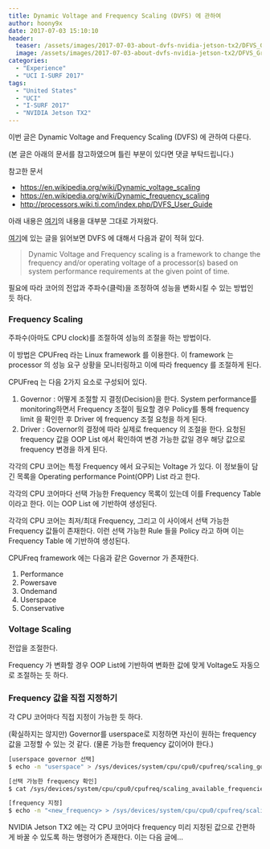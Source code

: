 ```yaml
---
title: Dynamic Voltage and Frequency Scaling (DVFS) 에 관하여
author: hoony9x
date: 2017-07-03 15:10:10
header:
  teaser: /assets/images/2017-07-03-about-dvfs-nvidia-jetson-tx2/DFVS_Graph.001.jpeg
  image: /assets/images/2017-07-03-about-dvfs-nvidia-jetson-tx2/DFVS_Graph.001.jpeg
categories:
  - "Experience"
  - "UCI I-SURF 2017"
tags:
  - "United States"
  - "UCI"
  - "I-SURF 2017"
  - "NVIDIA Jetson TX2"
---
```


이번 글은 Dynamic Voltage and Frequency Scaling (DVFS) 에 관하여 다룬다.

<!-- more -->

(본 글은 아래의 문서를 참고하였으며 틀린 부분이 있다면 댓글 부탁드립니다.)

참고한 문서

- https://en.wikipedia.org/wiki/Dynamic_voltage_scaling
- https://en.wikipedia.org/wiki/Dynamic_frequency_scaling
- http://processors.wiki.ti.com/index.php/DVFS_User_Guide

아래 내용은 [여기](http://processors.wiki.ti.com/index.php/DVFS_User_Guide)의 내용을 대부분 그대로 가져왔다.

[여기](http://processors.wiki.ti.com/index.php/DVFS_User_Guide)에 있는 글을 읽어보면 DVFS 에 대해서 다음과 같이 적혀 있다.

> Dynamic Voltage and Frequency scaling is a framework to change the frequency and/or operating voltage of a processor(s) based on system performance requirements at the given point of time.

필요에 따라 코어의 전압과 주파수(클럭)을 조정하여 성능을 변화시킬 수 있는 방법인 듯 하다.

### Frequency Scaling

주파수(아마도 CPU clock)를 조절하여 성능의 조절을 하는 방법이다.

이 방법은 CPUFreq 라는 Linux framework 를 이용한다. 이 framework 는 processor 의 성능 요구 상황을 모니터링하고 이에 따라 frequency 를 조절하게 된다.

CPUFreq 는 다음 2가지 요소로 구성되어 있다.

1. Governor : 어떻게 조절할 지 결정(Decision)을 한다. System performance를 monitoring하면서 Frequency 조절이 필요할 경우 Policy를 통해 frequency limit 을 확인한 후 Driver 에 frequency 조절 요청을 하게 된다.
2. Driver : Governor의 결정에 따라 실제로 frequency 의 조절을 한다. 요청된 frequency 값을 OOP List 에서 확인하여 변경 가능한 값일 경우 해당 값으로 frequency 변경을 하게 된다.

각각의 CPU 코어는 특정 Frequency 에서 요구되는 Voltage 가 있다. 이 정보들이 담긴 목록을 Operating performance Point(OPP) List 라고 한다.

각각의 CPU 코어마다 선택 가능한 Frequency 목록이 있는데 이를 Frequency Table 이라고 한다. 이는 OOP List 에 기반하여 생성된다.

각각의 CPU 코어는 최저/최대 Frequency, 그리고 이 사이에서 선택 가능한 Frequency 값들이 존재한다. 이런 선택 가능한 Rule 들을 Policy 라고 하며 이는 Frequency Table 에 기반하여 생성된다.

CPUFreq framework 에는 다음과 같은 Governor 가 존재한다.

1. Performance
2. Powersave
3. Ondemand
4. Userspace
5. Conservative

### Voltage Scaling

전압을 조절한다.

Frequency 가 변화할 경우 OOP List에 기반하여 변화한 값에 맞게 Voltage도 자동으로 조절하는 듯 하다.

### Frequency 값을 직접 지정하기

각 CPU 코어마다 직접 지정이 가능한 듯 하다.

(확실하지는 않지만) Governor를 userspace로 지정하면 자신이 원하는 frequency 값을 고정할 수 있는 것 같다. (물론 가능한 frequency 값이어야 한다.)

```bash
[userspace governor 선택]
$ echo -n "userspace" > /sys/devices/system/cpu/cpu0/cpufreq/scaling_governor
```

```bash
[선택 가능한 frequency 확인]
$ cat /sys/devices/system/cpu/cpu0/cpufreq/scaling_available_frequencies
```

```bash
[frequency 지정]
$ echo -n "<new_frequency> > /sys/devices/system/cpu/cpu0/cpufreq/scaling_setspeed
```

NVIDIA Jetson TX2 에는 각 CPU 코어마다 frequency 미리 지정된 값으로 간편하게 바꿀 수 있도록 하는 명령어가 존재한다. 이는 다음 글에...
